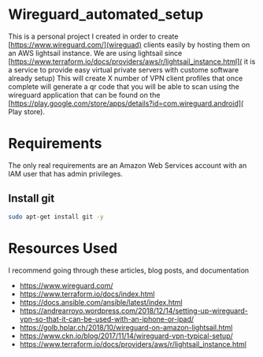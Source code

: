 # Wireguard_automated_setup

This is a personal project I created in order to create
[https://www.wireguard.com/](wireguad) clients easily by hosting them on an AWS lightsail instance. We are using lightsail since [https://www.terraform.io/docs/providers/aws/r/lightsail_instance.html]( it is a service to provide easy virtual private servers with custome software already setup)
This will create X number of VPN client profiles that once complete will generate a qr code that you will be able to scan using the wireguard application that can be found on the 
[https://play.google.com/store/apps/details?id=com.wireguard.android]( Play store).


# Requirements

The only real requirements are an Amazon Web Services account with an IAM user that has admin privileges.

## Install git
```bash
sudo apt-get install git -y
```

# Resources Used

I recommend going through these articles, blog posts, and documentation

- https://www.wireguard.com/
- https://www.terraform.io/docs/index.html
- https://docs.ansible.com/ansible/latest/index.html
- https://andrearroyo.wordpress.com/2018/12/14/setting-up-wireguard-vpn-so-that-it-can-be-used-with-an-iphone-or-ipad/
- https://golb.hplar.ch/2018/10/wireguard-on-amazon-lightsail.html
- https://www.ckn.io/blog/2017/11/14/wireguard-vpn-typical-setup/
- https://www.terraform.io/docs/providers/aws/r/lightsail_instance.html
